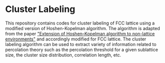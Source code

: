 # Cluster Labeling
This repository contains codes for cluster labeling of FCC lattice using a modified version of Hoshen-Kopelman algorithm. The algorithm is adapted from the paper ["Extension of Hoshen–Kopelman algorithm to non-lattice environments"](https://doi.org/10.1016/S0378-4371(02)01586-8) and accordingly modified for FCC lattice. The cluster labeling algorithm can be used to extract variety of information related to percolation theory such as the percolation threshold for a given sublattice size, the cluster size distribution, correlation length, etc.
